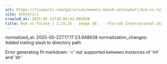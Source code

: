 ```yaml
---
url: https://fiusports.com/galleries/womens-beach-volleyball/bvb-vs-tulane-2-25-25/image-58/355/62611/
site: Athletics
crawled_at: 2025-05-13T10:04:43.002030
title: Bvb vs Tulane | 2.25.25 - Image 58:  - Florida International University
---
```

normalized_at: 2025-05-22T17:17:23.948638
normalization_changes: Added trailing slash to directory path

Error generating fit markdown: '<' not supported between instances of 'int' and 'str'